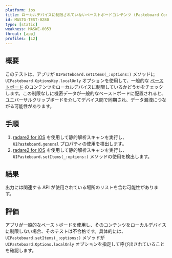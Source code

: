 ```yaml
---
platform: ios
title: ローカルデバイスに制限されていないペーストボードコンテンツ (Pasteboard Contents Not Restricted to Local Device)
id: MASTG-TEST-0280
type: [static]
weakness: MASWE-0053
threat: [app]
profiles: [L2]
---
```


## 概要

このテストは、アプリが `UIPasteboard.setItems(_:options:)` メソッドに `UIPasteboard.OptionsKey.localOnly` オプションを使用して、一般的な [ペーストボード](../../../Document/0x06h-Testing-Platform-Interaction.md/#pasteboard) のコンテンツをローカルデバイスに制限しているかどうかをチェックします。この制限なしに機密データが一般的なペーストボードに配置されると、ユニバーサルクリップボードを介してデバイス間で同期され、データ漏洩につながる可能性があります。

## 手順

1. [radare2 for iOS](../../../tools/ios/MASTG-TOOL-0073.md) を使用して静的解析スキャンを実行し、[`UIPasteboard.general`](https://developer.apple.com/documentation/uikit/uipasteboard/1622106-generalpasteboard "UIPasteboard generalPasteboard") プロパティの使用を検出します。
2. [radare2 for iOS](../../../tools/ios/MASTG-TOOL-0073.md) を使用して静的解析スキャンを実行し、`UIPasteboard.setItems(_:options:)` メソッドの使用を検出します。

## 結果

出力には関連する API が使用されている場所のリストを含む可能性があります。

## 評価

アプリが一般的なペーストボードを使用し、そのコンテンツをローカルデバイスに制限しない場合、そのテストは不合格です。具体的には、`UIPasteboard.setItems(_:options:)` メソッドが `UIPasteboard.Options.localOnly` オプションを指定して呼び出されていることを確認します。
